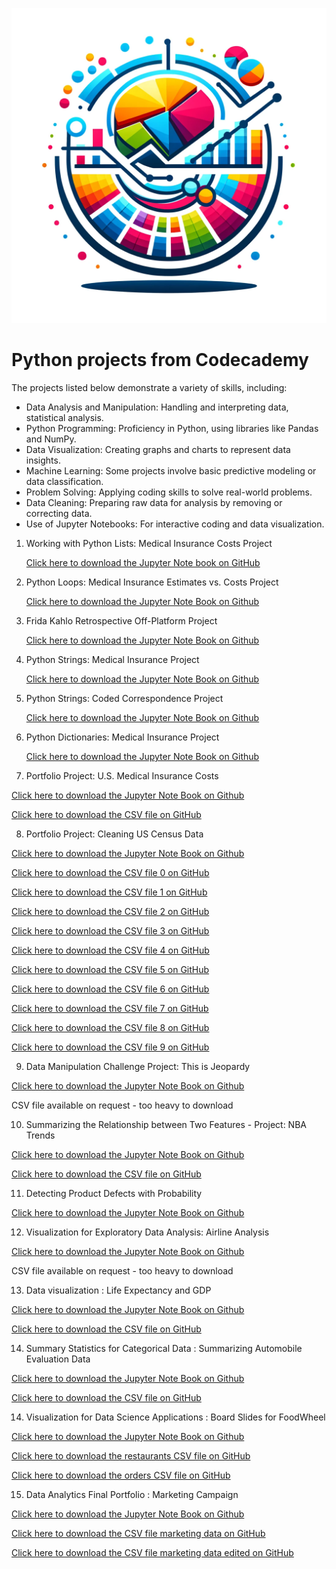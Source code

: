 
![Alt text](https://github.com/DelphCL/Python-projects/blob/75a97fd3558a135aa877c4564290d011878fe61b/LOGO%202.png)

# **Python projects from Codecademy**

The projects listed below demonstrate a variety of skills, including:

- Data Analysis and Manipulation: Handling and interpreting data, statistical analysis.
- Python Programming: Proficiency in Python, using libraries like Pandas and NumPy.
- Data Visualization: Creating graphs and charts to represent data insights.
- Machine Learning: Some projects involve basic predictive modeling or data classification.
- Problem Solving: Applying coding skills to solve real-world problems.
- Data Cleaning: Preparing raw data for analysis by removing or correcting data.
- Use of Jupyter Notebooks: For interactive coding and data visualization.

1. Working with Python Lists: Medical Insurance Costs Project

    [Click here to download the Jupyter Note book on GitHub](https://github.com/DelphCL/Python-projects/blob/03f1cb78ff3da9e89861699ecc0d23bb453699e6/Working%20with%20Python%20Lists%20Medical%20Insurance%20Costs.ipynb)

2. Python Loops: Medical Insurance Estimates vs. Costs Project
   
   [Click here to download the Jupyter Note Book on Github](https://github.com/DelphCL/Python-projects/blob/bf18e41de24419396c0135c92972df5e96d5cbe2/Python%20Loops%20Medical%20Insurance%20Estimates%20vs%20Costs.ipynb)

3. Frida Kahlo Retrospective Off-Platform Project

   [Click here to download the Jupyter Note Book on Github](https://github.com/DelphCL/Python-projects/blob/50b4c75284e3fb2999c6c82b21da43a628d8b816/frida_project.ipynb)

4. Python Strings: Medical Insurance Project

    [Click here to download the Jupyter Note Book on Github](https://github.com/DelphCL/Python-projects/blob/5e43019d2ee0206932229a7f253de365b25b2f2a/Python%20Strings%20Medical%20Insurance.ipynb)

5. Python Strings: Coded Correspondence Project

    [Click here to download the Jupyter Note Book on Github](https://github.com/DelphCL/Python-projects/blob/770002af8953f5317ff65f950e73c97e41480e8c/coded_correspondence.ipynb)

6. Python Dictionaries: Medical Insurance Project

   [Click here to download the Jupyter Note Book on Github](https://github.com/DelphCL/Python-projects/blob/20bbacb38a0babf51bcd1c7943e006b2d023adc4/Python%20Dictionaries%20Medical%20Insurance.ipynb)


7. Portfolio Project: U.S. Medical Insurance Costs 

[Click here to download the Jupyter Note Book on Github](https://github.com/DelphCL/Python-projects/blob/25b2a241773f4d3c7e0e7dffc2a533eba089273a/python-portfolio-project-starter-files/us-medical-insurance-costs.ipynb)

[Click here to download the CSV file on GitHub](https://github.com/DelphCL/Python-projects/blob/745a973e0576ba513a28958c4ea679e5b5ad0444/python-portfolio-project-starter-files/insurance.csv)
   
8. Portfolio Project: Cleaning US Census Data

[Click here to download the Jupyter Note Book on Github](https://github.com/DelphCL/Python-projects/blob/633476365cce8e33c5c0435db5bdbfc60fafebe5/Cleaning%20US%20Census%20Data/Cleaning%20US%20Census%20Data.ipynb)

[Click here to download the CSV file 0 on GitHub](https://github.com/DelphCL/Python-projects/blob/1d02462b0c5e89ab6afe067788f4880f6edc2474/Cleaning%20US%20Census%20Data/states0.csv)

[Click here to download the CSV file 1 on GitHub](https://github.com/DelphCL/Python-projects/blob/1d02462b0c5e89ab6afe067788f4880f6edc2474/Cleaning%20US%20Census%20Data/states1.csv)

[Click here to download the CSV file 2 on GitHub](https://github.com/DelphCL/Python-projects/blob/1d02462b0c5e89ab6afe067788f4880f6edc2474/Cleaning%20US%20Census%20Data/states2.csv)

[Click here to download the CSV file 3 on GitHub](https://github.com/DelphCL/Python-projects/blob/1d02462b0c5e89ab6afe067788f4880f6edc2474/Cleaning%20US%20Census%20Data/states3.csv)

[Click here to download the CSV file 4 on GitHub](https://github.com/DelphCL/Python-projects/blob/1d02462b0c5e89ab6afe067788f4880f6edc2474/Cleaning%20US%20Census%20Data/states4.csv)

[Click here to download the CSV file 5 on GitHub](https://github.com/DelphCL/Python-projects/blob/1d02462b0c5e89ab6afe067788f4880f6edc2474/Cleaning%20US%20Census%20Data/states5.csv)

[Click here to download the CSV file 6 on GitHub](https://github.com/DelphCL/Python-projects/blob/1d02462b0c5e89ab6afe067788f4880f6edc2474/Cleaning%20US%20Census%20Data/states6.csv)

[Click here to download the CSV file 7 on GitHub](https://github.com/DelphCL/Python-projects/blob/1d02462b0c5e89ab6afe067788f4880f6edc2474/Cleaning%20US%20Census%20Data/states7.csv)

[Click here to download the CSV file 8 on GitHub](https://github.com/DelphCL/Python-projects/blob/1d02462b0c5e89ab6afe067788f4880f6edc2474/Cleaning%20US%20Census%20Data/states8.csv)

[Click here to download the CSV file 9 on GitHub](https://github.com/DelphCL/Python-projects/blob/1d02462b0c5e89ab6afe067788f4880f6edc2474/Cleaning%20US%20Census%20Data/states9.csv)

9. Data Manipulation Challenge Project: This is Jeopardy
    
[Click here to download the Jupyter Note Book on Github](https://github.com/DelphCL/Python-projects/blob/15036650b3787aaba8ca56bde3c558f292a675df/This%20is%20Jeopardy/This%20is%20Jeopardy.ipynb)

CSV file available on request - too heavy to download

10. Summarizing the Relationship between Two Features - Project: NBA Trends
    
[Click here to download the Jupyter Note Book on Github](https://github.com/DelphCL/Python-projects/blob/60c30013fdb87719c57b051c95f5838c0e5caaf5/Codecademy_NBA_Trends_Project/Codecademy_NBA_Trends_Project.ipynb)

[Click here to download the CSV file on GitHub](https://github.com/DelphCL/Python-projects/blob/60c30013fdb87719c57b051c95f5838c0e5caaf5/Codecademy_NBA_Trends_Project/nba_games.csv)

11. Detecting Product Defects with Probability
    
[Click here to download the Jupyter Note Book on Github](https://github.com/DelphCL/Python-projects/blob/62958f1f37934cf540f32d42c2b042ad25f0b89d/Product%20Defects/Product%20Defects.ipynb)

12. Visualization for Exploratory Data Analysis: Airline Analysis
    
[Click here to download the Jupyter Note Book on Github](https://github.com/DelphCL/Python-projects/blob/b790ad5df1f96cfba72563b1536315e4a190ab86/Airline%20Analysis/Airline%20Analysis.ipynb)

CSV file available on request - too heavy to download

13. Data visualization : Life Expectancy and GDP
        
[Click here to download the Jupyter Note Book on Github](https://github.com/DelphCL/Python-projects/blob/16289985c561778eb8a223ec1f45975db7ff06a7/Life-Expectancy-and-GDP-Starter/life_expectancy_gdp.ipynb)

[Click here to download the CSV file on GitHub](https://github.com/DelphCL/Python-projects/blob/16289985c561778eb8a223ec1f45975db7ff06a7/Life-Expectancy-and-GDP-Starter/all_data.csv)

14. Summary Statistics for Categorical Data : Summarizing Automobile Evaluation Data
        
[Click here to download the Jupyter Note Book on Github](https://github.com/DelphCL/Python-projects/blob/91931e6af3a6d30678a0e350951cbff0a1a6b8b0/Summarizing%20Automobile%20Evaluation%20Data/Summarizing%20Automobile%20Evaluation%20Data.ipynb)

[Click here to download the CSV file on GitHub](https://github.com/DelphCL/Python-projects/blob/91931e6af3a6d30678a0e350951cbff0a1a6b8b0/Summarizing%20Automobile%20Evaluation%20Data/car_eval_dataset.csv)


14. Visualization for Data Science Applications : Board Slides for FoodWheel
            
[Click here to download the Jupyter Note Book on Github](https://github.com/DelphCL/Python-projects/blob/467e3e9335cb8e001f94a589a53f975af7de4b07/foodwheel/foodwheel_project.ipynb)

[Click here to download the restaurants CSV file on GitHub](https://github.com/DelphCL/Python-projects/blob/467e3e9335cb8e001f94a589a53f975af7de4b07/foodwheel/restaurants.csv)

[Click here to download the orders CSV file on GitHub](https://github.com/DelphCL/Python-projects/blob/467e3e9335cb8e001f94a589a53f975af7de4b07/foodwheel/orders.csv)

15. Data Analytics Final Portfolio : Marketing Campaign
    
[Click here to download the Jupyter Note Book on Github](https://github.com/DelphCL/Python-projects/blob/4d1c9c246354fa67b28307c964ef7e3ca232a389/data-analyst-portfolio/Marketing%20Data%20analysis%20Delph%20.ipynb)

[Click here to download the CSV file marketing data on GitHub](https://github.com/DelphCL/Python-projects/blob/4d1c9c246354fa67b28307c964ef7e3ca232a389/data-analyst-portfolio/marketing_data.csv)

[Click here to download the CSV file marketing data edited on GitHub](https://github.com/DelphCL/Python-projects/blob/4d1c9c246354fa67b28307c964ef7e3ca232a389/data-analyst-portfolio/marketing_data_delphedits.csv)
